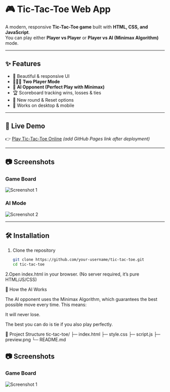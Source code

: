 # 🎮 Tic-Tac-Toe Web App  

A modern, responsive **Tic-Tac-Toe game** built with **HTML, CSS, and JavaScript**.  
You can play either **Player vs Player** or **Player vs AI (Minimax Algorithm)** mode.  

---

## ✨ Features  

- 🎨 Beautiful & responsive UI  
- 🧑‍🤝‍🧑 **Two Player Mode**  
- 🤖 **AI Opponent (Perfect Play with Minimax)**  
- 🏆 Scoreboard tracking wins, losses & ties  
- 🔄 New round & Reset options  
- 📱 Works on desktop & mobile  

---

## 🚀 Live Demo  

👉 [Play Tic-Tac-Toe Online](#) *(add GitHub Pages link after deployment)*  

---

## 📷 Screenshots  

### Game Board  
![Screenshot 1](images/screenshot1.png)  

### AI Mode  
![Screenshot 2](images/screenshot2.png)  

---

## 🛠️ Installation  

1. Clone the repository  
   ```bash
   git clone https://github.com/your-username/tic-tac-toe.git
   cd tic-tac-toe
2.Open index.html in your browser.
(No server required, it’s pure HTML/JS/CSS)

🧠 How the AI Works

The AI opponent uses the Minimax Algorithm, which guarantees the best possible move every time.
This means:

It will never lose.

The best you can do is tie if you also play perfectly.

📂 Project Structure
tic-tac-toe/
├─ index.html
├─ style.css
├─ script.js
├─ preview.png
└─ README.md

## 📷 Screenshots  

### Game Board  
![Screenshot 1](preview.png)  

